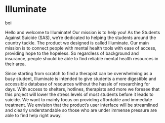 # Illuminate
boi 
<head>
  Hello and welcome to Illuminate! Our mission is to help you! As the Students Against Suicide (SAS), we’re dedicated to helping the students around the country tackle. The product we designed is called Illuminate. Our main mission is to connect people with mental health tools with ease of access, providing hope to the hopeless. So regardless of background and insurance, people should be able to find reliable mental health resources in their area. 

Since starting from scratch to find a therapist can be overwhelming as a busy student, Illuminate is intended to give students a more digestible and accessible database of resources without the hassle of researching for days. With access to shelters, hotlines, therapists and more we foresee that this project will lower the stress levels of most students before it leads to suicide. We want to mainly focus on providing affordable and immediate treatment. We envision that the product’s user interface will be streamlined and clearly understandable so those who are under immense pressure are able to find help right away. 
</head>

